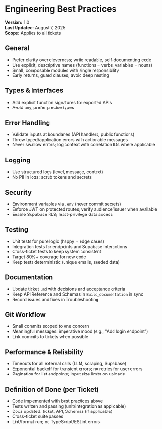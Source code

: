 # Engineering Best Practices

**Version:** 1.0  
**Last Updated:** August 7, 2025  
**Scope:** Applies to all tickets

## General
- Prefer clarity over cleverness; write readable, self-documenting code
- Use explicit, descriptive names (functions = verbs, variables = nouns)
- Small, composable modules with single responsibility
- Early returns, guard clauses; avoid deep nesting

## Types & Interfaces
- Add explicit function signatures for exported APIs
- Avoid `any`; prefer precise types

## Error Handling
- Validate inputs at boundaries (API handlers, public functions)
- Throw typed/application errors with actionable messages
- Never swallow errors; log context with correlation IDs where applicable

## Logging
- Use structured logs (level, message, context)
- No PII in logs; scrub tokens and secrets

## Security
- Environment variables via `.env` (never commit secrets)
- Enforce JWT on protected routes; verify audience/issuer when available
- Enable Supabase RLS; least-privilege data access

## Testing
- Unit tests for pure logic (happy + edge cases)
- Integration tests for endpoints and Supabase interactions
- Cross-ticket tests to keep system consistent
- Target 80%+ coverage for new code
- Keep tests deterministic (unique emails, seeded data)

## Documentation
- Update ticket `.md` with decisions and acceptance criteria
- Keep API Reference and Schemas in `Build_documentation` in sync
- Record issues and fixes in Troubleshooting

## Git Workflow
- Small commits scoped to one concern
- Meaningful messages: imperative mood (e.g., "Add login endpoint")
- Link commits to tickets when possible

## Performance & Reliability
- Timeouts for all external calls (LLM, scraping, Supabase)
- Exponential backoff for transient errors; no retries for user errors
- Pagination for list endpoints; input size limits on uploads

## Definition of Done (per Ticket)
- Code implemented with best practices above
- Tests written and passing (unit/integration as applicable)
- Docs updated: ticket, API, Schemas (if applicable)
- Cross-ticket suite passes
- Lint/format run; no TypeScript/ESLint errors 